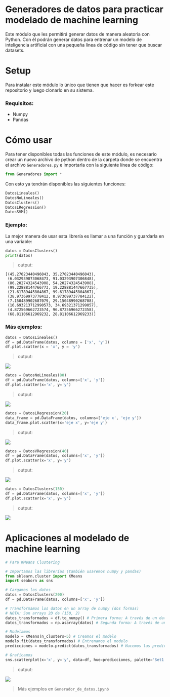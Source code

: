 # Generadores de datos para practicar modelado de machine learning

Este módulo que les permitirá generar datos de manera aleatoria con Python. Con él podrán generar datos para entrenar un modelo de inteligencia artificial con una pequeña línea de código sin tener que buscar datasets.

# Setup

Para instalar este módulo lo único que tienen que hacer es forkear este repositorio y luego clonarlo en su sistema.

### Requisitos:
-   Numpy
-   Pandas

# Cómo usar

Para tener disponibles todas las funciones de este módulo, es necesario crear un nuevo archivo de python dentro de la carpeta donde se encuentra el archivo `Generadores.py` e importarla con la siguiente línea de código:

```python
from Generadores import *
```

Con esto ya tendrán disponibles las siguientes funciones:

```python
DatosLineales()
DatosNoLineales()
DatosClusters()
DatosLRegression()
DatosSVM()
```
### Ejemplo:

La mejor manera de usar esta librería es llamar a una función y guardarla en una variable:

```python
datos = DatosClusters()
print(datos)
```

>output:

```
[(45.27023440496043, 35.27023440496043),
 (6.032939073068473, 91.03293907306848),
 (86.20274324543908, 54.20274324543908),
 (99.22888144766773, 19.228881447667735),
 (21.61789445804867, 99.61789445804867),
 (38.97369973778412, 8.973699737784122),
 (7.150489902687079, 29.15048990268708),
 (16.693213712990573, 34.69321371299057),
 (4.872569662723574, 96.87256966272358),
 (68.81106612969232, 28.81106612969233)]
```
### Más ejemplos:

```python
datos = DatosLineales()
df = pd.DataFrame(datos, columns = ['x', 'y'])
df.plot.scatter(x = 'x', y = 'y')
```
>output:

<img src="https://i.imgur.com/53Mlly7.png"/>



```python
datos = DatosNoLineales(80)
df = pd.DataFrame(datos, columns=['x', 'y'])
df.plot.scatter(x='x', y='y')
```

>output:

<img src="https://i.imgur.com/iDfPV3l.png"/>



```python
datos = DatosLRegression(20)
data_frame = pd.DataFrame(datos, columns=['eje x', 'eje y'])
data_frame.plot.scatter(x='eje x', y='eje y')
```

>output:

<img src="https://i.imgur.com/PzOCsup.png"/>



```python
datos = DatosVRegression(40)
df = pd.DataFrame(datos, columns=['x', 'y'])
df.plot.scatter(x='x', y='y')
```
>output:

<img src="https://i.imgur.com/GNiMeew.png"/>


```python
datos = DatosClusters(150)
df = pd.DataFrame(datos, columns=['x', 'y'])
df.plot.scatter(x='x', y='y')
```

>output:

<img src="https://i.imgur.com/Z4X8TUF.png"/>



# Aplicaciones al modelado de machine learning

```python
# Para KMeans Clustering

# Importamos las librerías (también usaremos numpy y pandas)
from sklearn.cluster import KMeans
import seaborn as sns

# Cargamos los datos
datos = DatosClusters(200)
df = pd.DataFrame(datos, columns=['x', 'y'])

# Transformamos los datos en un array de numpy (dos formas)
# NOTA: Son arrays 2D de (150, 2)
datos_transformados = df.to_numpy() # Primera forma: A través de un dataframe
datos_transformados = np.asarray(datos) # Segunda forma: A través de una lista

# Modelamos
modelo = KMeans(n_clusters=5) # Creamos el modelo
modelo.fit(datos_transformados) # Entrenamos el modelo
predicciones = modelo.predict(datos_transformados) # Hacemos las predicciones

# Graficamos
sns.scatterplot(x='x', y='y', data=df, hue=predicciones, palette='Set1')
```
>output:

<img src="https://i.imgur.com/ECPAl4G.png"/>



>Más ejemplos en `Generador_de_datos.ipynb`
